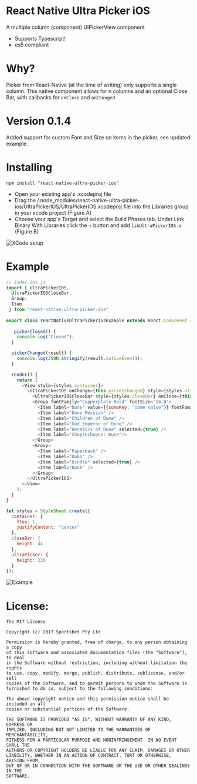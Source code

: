 # React Native Ultra Picker iOS

A multiple column (component) UIPickerView component 

  - Supports Typescript!
  - es5 compliant

# Why?

Picker from React-Native (at the time of writing) only supports a single column. This native component allows for n columns and an optional Close Bar, with callbacks for `onClose` and `onChanged`.

# Version 0.1.4

Added support for custom Font and Size on items in the picker, see updated example.

# Installing

``` 
npm install "react-native-ultra-picker-ios"
```
- Open your existing app's .xcodeproj file
- Drag the /.node_modules/react-native-ultra-picker-ios/UltraPickerIOS/UltraPickerIOS.xcodeproj file into the Libraries group in your xcode project (Figure A)
- Choose your app's Target and select the Build Phases tab.
Under Link Binary With Libraries click the + button and add `libUltraPickerIOS.a` (Figure B)

![XCode setup](http://i.imgur.com/ko69aL3.png)

# Example

```js
// index.ios.js
import { UltraPickerIOS, 
  UltraPickerIOSCloseBar, 
  Group,
  Item
 } from "react-native-ultra-picker-ios"
 
export class reactNativeUltraPickerIosExample extends React.Component {
   
   pickerClosed() {
    console.log("Closed");
  }

  pickerChanged(result) {
    console.log(JSON.stringify(result.nativeEvent));
  }

  render() {
    return (  
      <View style={styles.container}>
        <UltraPickerIOS onChange={this.pickerChanged} style={styles.ultraPicker}>
          <UltraPickerIOSCloseBar style={styles.closeBar} onClose={this.pickerClosed} />
          <Group fontFamily="Copperplate-Bold" fontSize="14.0">
            <Item label="Dune" value={{someKey: "some value"}} fontFamily="Futura-CondensedExtraBold" fontSize="10.0"/>
            <Item label="Dune Messiah" />
            <Item label="Children of Dune" />
            <Item label="God Emperor of Dune" />
            <Item label="Heretics of Dune" selected={true} />
            <Item label="Chapterhouse: Dune"/>
          </Group>
          <Group>
            <Item label="Paperback" />
            <Item label="Kobo" />
            <Item label="Kindle" selected={true} />
            <Item label="Nook" />
          </Group>
        </UltraPickerIOS>
      </View>
    );
  }
}

let styles = StyleSheet.create({
  container: {
    flex: 1,
    justifyContent: "center"
  },
  closeBar: {
    height: 44
  },
  ultraPicker: {
    height: 220
  }
});
```

![Example](http://i.imgur.com/QJCljAq.png)


# License:

```
The MIT License

Copyright (c) 2017 Sportsbet Pty Ltd

Permission is hereby granted, free of charge, to any person obtaining a copy
of this software and associated documentation files (the "Software"), to deal
in the Software without restriction, including without limitation the rights
to use, copy, modify, merge, publish, distribute, sublicense, and/or sell
copies of the Software, and to permit persons to whom the Software is
furnished to do so, subject to the following conditions:

The above copyright notice and this permission notice shall be included in all
copies or substantial portions of the Software.

THE SOFTWARE IS PROVIDED "AS IS", WITHOUT WARRANTY OF ANY KIND, EXPRESS OR
IMPLIED, INCLUDING BUT NOT LIMITED TO THE WARRANTIES OF MERCHANTABILITY,
FITNESS FOR A PARTICULAR PURPOSE AND NONINFRINGEMENT. IN NO EVENT SHALL THE
AUTHORS OR COPYRIGHT HOLDERS BE LIABLE FOR ANY CLAIM, DAMAGES OR OTHER
LIABILITY, WHETHER IN AN ACTION OF CONTRACT, TORT OR OTHERWISE, ARISING FROM,
OUT OF OR IN CONNECTION WITH THE SOFTWARE OR THE USE OR OTHER DEALINGS IN THE
SOFTWARE.
```
